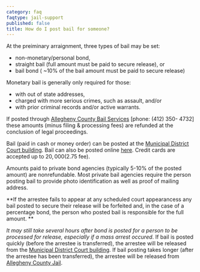 ```yaml
---
category: faq
faqtype: jail-support
published: false
title: How do I post bail for someone?
---
```

At the preiminary arraignment, three types of bail may be set:
* non-monetary/personal bond,
* straight bail (full amount must be paid to secure release), or 
* bail bond ( ~10% of the bail amount must be paid to secure release)

Monetary bail is generally only required for those:
* with out of state addresses,
* charged with more serious crimes, such as assault, and/or
* with prior criminal records and/or active warrants.

If posted through [Allegheny County Bail Services](https://www.alleghenycourts.us/criminal/pretrial_services/bail_services/default.aspx) [phone: (412) 350- 4732] these amounts (minus filing & processing fees) are refunded at the conclusion of legal proceedings. 

Bail (paid in cash or money order) can be posted at the [Municipal District Court building](https://goo.gl/maps/xhNsbQMZ2Hm). Bail can also be posted online [here](https://ujsportal.pacourts.us/bail/Default.aspx). Credit cards are accepted up to $20,000 ($2.75 fee). 

Amounts paid to private bond agencies (typically 5-10% of the posted amount) are nonrefundable. Most private bail agencies require the person posting bail to provide photo identification as well as proof of mailing address. 

**If the arrestee fails to appear at any scheduled court appearancess any bail posted to secure their release will be forfeited and, in the case of a percentage bond, the person who posted bail is responsible for the full amount. **

_It may still take several hours after bond is posted for a person to be processed for release, especially if a mass arrest occured_. If bail is posted quickly (before the arrestee is transferred), the arrestee will be released from the [Municipal District Court building](https://goo.gl/maps/xhNsbQMZ2Hm). If bail posting takes longer (after the arrestee has been transferred), the arrestee will be released from  [Allegheny County Jail](https://goo.gl/maps/h1SfEPzyRaJ2).

